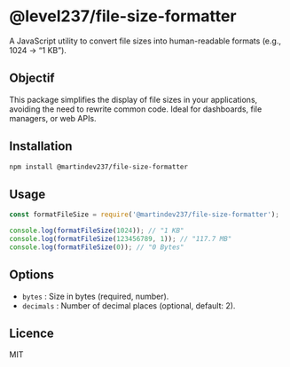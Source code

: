 # @level237/file-size-formatter

A JavaScript utility to convert file sizes into human-readable formats (e.g., 1024 → “1 KB”).

## Objectif
This package simplifies the display of file sizes in your applications, avoiding the need to rewrite common code. Ideal for dashboards, file managers, or web APIs.

## Installation
```bash
npm install @martindev237/file-size-formatter
```

## Usage
```javascript
const formatFileSize = require('@martindev237/file-size-formatter');

console.log(formatFileSize(1024)); // "1 KB"
console.log(formatFileSize(123456789, 1)); // "117.7 MB"
console.log(formatFileSize(0)); // "0 Bytes"
```

## Options
- `bytes` : Size in bytes (required, number).
- `decimals` : Number of decimal places (optional, default: 2).

## Licence
MIT